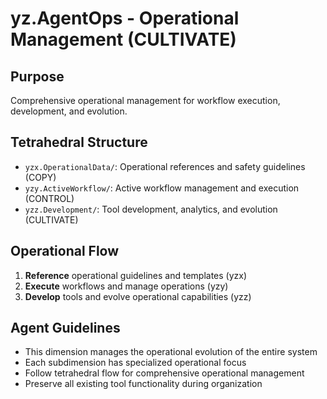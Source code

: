 # yz.AgentOps - Operational Management (CULTIVATE)

## Purpose
Comprehensive operational management for workflow execution, development, and evolution.

## Tetrahedral Structure
- `yzx.OperationalData/`: Operational references and safety guidelines (COPY)
- `yzy.ActiveWorkflow/`: Active workflow management and execution (CONTROL)
- `yzz.Development/`: Tool development, analytics, and evolution (CULTIVATE)

## Operational Flow
1. **Reference** operational guidelines and templates (yzx)
2. **Execute** workflows and manage operations (yzy)
3. **Develop** tools and evolve operational capabilities (yzz)

## Agent Guidelines
- This dimension manages the operational evolution of the entire system
- Each subdimension has specialized operational focus
- Follow tetrahedral flow for comprehensive operational management
- Preserve all existing tool functionality during organization
